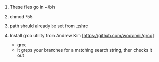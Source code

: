 1.  These files go in ~/bin

2.  chmod 755

3.  path should already be set from .zshrc

4.  Install grco utility from Andrew Kim [https://github.com/wookimiii/grco]
    - grco <any search string>
    - it greps your branches for a matching search string, then checks it out
